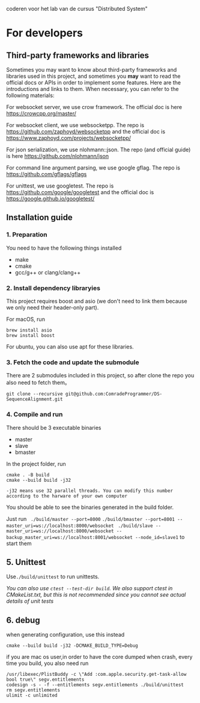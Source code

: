 coderen voor het lab van de cursus "Distributed System"

# For developers
## Third-party frameworks and libraries
Sometimes you may want to know about third-party frameworks and libraries used in this project, and sometimes you **may** want to read the official docs or APIs in order to implement some features. Here are the introductions and links to them. When necessary, you can refer to the following materials:

For websocket server, we use crow framework. The official doc is here https://crowcpp.org/master/

For websocket client, we use websocketpp. The repo is https://github.com/zaphoyd/websocketpp and the official doc is https://www.zaphoyd.com/projects/websocketpp/

For json serialization, we use nlohmann::json. The repo (and official guide) is here https://github.com/nlohmann/json

For command line argument parsing, we use google gflag. The repo is https://github.com/gflags/gflags

For unittest, we use googletest. The repo is https://github.com/google/googletest and the official doc is https://google.github.io/googletest/


## Installation guide 
### 1. Preparation
You need to have the following things installed
- make
- cmake
- gcc/g++ or clang/clang++

### 2. Install dependency libraryies
This project requires boost and asio (we don't need to link them because we only need their header-only part).

For macOS, run
```
brew install asio
brew install boost
```

For ubuntu, you can also use apt for these libraries.

### 3. Fetch the code and update the submodule

There are 2 submodules included in this project, so after clone the repo you also need to fetch them。

```
git clone --recursive git@github.com:ComradeProgrammer/DS-SequenceAlignment.git 
```

### 4. Compile and run
There should be 3 executable binaries 
- master
- slave
- bmaster 

In the project folder, run 
```
cmake . -B build   
cmake --build build -j32
```
`-j32 means use 32 parallel threads. You can modify this number according to the harware of your own computer`

You should be able to see the binaries generated in the build folder.

Just run 
` ./build/master --port=8000` 
`./build/bmaster --port=8001 --master_uri=ws://localhost:8000/websocket`
` ./build/slave --master_uri=ws://localhost:8000/websocket --backup_master_uri=ws://localhost:8001/websocket --node_id=slave1` 
to start them

## 5. Unittest
Use`./build/unittest` to run unittests.

*You can also use `ctest --test-dir build`. We also support ctest in CMakeList.txt, but this is not recommended since you cannot see actual details of unit tests*

## 6. debug
when generating configuration, use this instead
```
cmake --build build -j32 -DCMAKE_BUILD_TYPE=Debug       
```

if you are mac os user,in order to have the core dumped when crash, every time you build, you also need run
```shell
/usr/libexec/PlistBuddy -c \"Add :com.apple.security.get-task-allow bool true\" segv.entitlements 
codesign -s - -f --entitlements segv.entitlements ./build/unittest
rm segv.entitlements 
ulimit -c unlimited 
```
